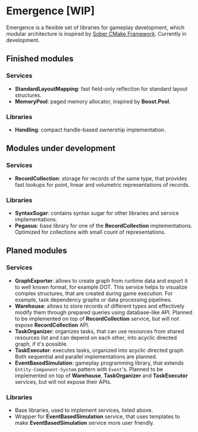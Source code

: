 # Emergence [WIP]

Emergence is a flexible set of libraries for gameplay development, 
which modular architecture is inspired by
[Sober CMake Framework](https://github.com/KonstantinTomashevich/Sober). 
Currently in development.

## Finished modules

### Services

- **StandardLayoutMapping**: fast field-only reflection 
  for standard layout structures.
- **MemoryPool**: paged memory allocator, inspired by **Boost.Pool**.

### Libraries

- **Handling**: compact handle-based ownership implementation.

## Modules under development

### Services

- **RecordCollection**: storage for records of the same type, that provides 
  fast lookups for point, linear and volumetric representations of records.

### Libraries

- **SyntaxSugar**: contains syntax sugar for other libraries 
   and service implementations.
- **Pegasus**: base library for one of the **RecordCollection** implementations.
  Optimized for collections with small count of representations.

## Planed modules

### Services

- **GraphExporter**: allows to create graph from runtime data and export it to 
  well known format, for example DOT. This service helps to visualize complex
  structures, that are created during game execution. For example, 
  task dependency graphs or data processing pipelines.
- **Warehouse**: allows to store records of different types and effectively 
  modify them through prepared queries using database-like API. Planned to be 
  implemented on top of **RecordCollection** service, but will not expose 
  **RecordCollection** API.
- **TaskOrganizer**: organizes tasks, that can use resources from 
  shared resources list and can depend on each other, into acyclic directed 
  graph, if it's possible.
- **TaskExecutor**: executes tasks, organized into acyclic directed graph. 
  Both sequential and parallel implementations are planned.
- **EventBasedSimulation**: gameplay programming library, that extends 
  `Entity-Component-System` pattern with `Event`'s. Planned to be implemented 
  on top of **Warehouse**, **TaskOrganizer** and **TaskExecutor** services,
  but will not expose their APIs.

### Libraries

- Base libraries, used to implement services, listed above.
- Wrapper for **EventBasedSimulation** service, that uses templates to 
  make **EventBasedSimulation** service more user friendly.